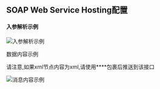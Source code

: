 ## SOAP Web Service Hosting配置

#### 入参解析示例

![入参解析示例](\docs-noete-rhapsody\assets\images\image-20211129233453898.png)

数据内容示例

请注意,如果xml节点内容为xml,请使用**<![CDATA[]]>**包裹后推送到该接口

![消息内容示例](\docs-noete-rhapsody\assets\images\image-20211129233613708.png)
